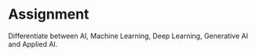 # Assignment
Differentiate between AI, Machine Learning, Deep Learning, Generative AI and Applied AI.
